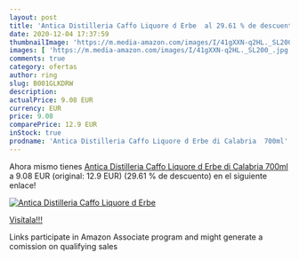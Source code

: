 ```yaml
---
layout: post
title: 'Antica Distilleria Caffo Liquore d Erbe  al 29.61 % de descuento'
date: 2020-12-04 17:37:59
thumbnailImage: 'https://m.media-amazon.com/images/I/41gXXN-q2HL._SL200_.jpg'
images: [ 'https://m.media-amazon.com/images/I/41gXXN-q2HL._SL200_.jpg' ]
comments: true
category: ofertas
author: ring
slug: B001GLKDRW
description:
actualPrice: 9.08 EUR
currency: EUR
price: 9.08
comparePrice: 12.9 EUR
inStock: true
prodname: 'Antica Distilleria Caffo Liquore d Erbe di Calabria  700ml'
---
```


Ahora mismo tienes [Antica Distilleria Caffo Liquore d Erbe di Calabria  700ml](https://www.amazon.it/dp/B001GLKDRW/?tag=tolees00-21) a 9.08 EUR (original: 12.9 EUR) (29.61 %  de descuento) en el siguiente enlace!

[![Antica Distilleria Caffo Liquore d Erbe ](https://m.media-amazon.com/images/I/41gXXN-q2HL._SL200_.jpg)](https://www.amazon.it/dp/B001GLKDRW/?tag=tolees00-21)

[Visítala!!!](https://www.amazon.it/dp/B001GLKDRW/?tag=tolees00-21)

Links participate in Amazon Associate program and might generate a comission on qualifying sales
